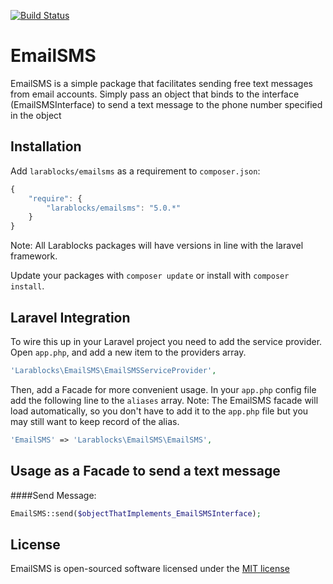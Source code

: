 [![Build Status](https://travis-ci.org/larablocks/emailsms.svg?branch=master)](https://travis-ci.org/larablocks/emailsms)

EmailSMS
===============
EmailSMS is a simple package that facilitates sending free text messages from email accounts. Simply pass an object that binds to the interface (EmailSMSInterface) to send a text message to the phone number specified in the object

## Installation

Add `larablocks/emailsms` as a requirement to `composer.json`:

```javascript
{
    "require": {
        "larablocks/emailsms": "5.0.*"
    }
}
```

Note: All Larablocks packages will have versions in line with the laravel framework.

Update your packages with `composer update` or install with `composer install`.

## Laravel Integration

To wire this up in your Laravel project you need to add the service provider. Open `app.php`, and add a new item to the providers array.

```php
'Larablocks\EmailSMS\EmailSMSServiceProvider',
```

Then, add a Facade for more convenient usage. In your `app.php` config file add the following line to the `aliases` array.
Note: The EmailSMS facade will load automatically, so you don't have to add it to the `app.php` file but you may still want to keep record of the alias.

```php
'EmailSMS' => 'Larablocks\EmailSMS\EmailSMS',
```

## Usage as a Facade to send a text message

####Send Message:
```php
EmailSMS::send($objectThatImplements_EmailSMSInterface);
```

## License

EmailSMS is open-sourced software licensed under the [MIT license](http://opensource.org/licenses/MIT)
